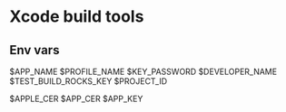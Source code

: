 # Xcode build tools

## Env vars

$APP_NAME
$PROFILE_NAME
$KEY_PASSWORD
$DEVELOPER_NAME
$TEST_BUILD_ROCKS_KEY
$PROJECT_ID

$APPLE_CER
$APP_CER
$APP_KEY
